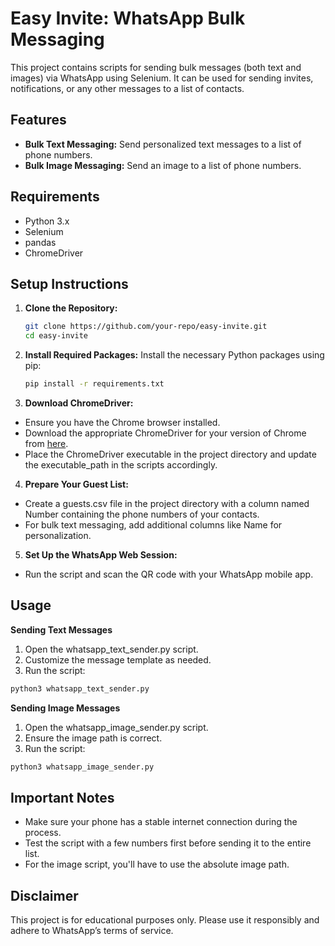 # Easy Invite: WhatsApp Bulk Messaging

This project contains scripts for sending bulk messages (both text and images) via WhatsApp using Selenium. It can be used for sending invites, notifications, or any other messages to a list of contacts.

## Features

- **Bulk Text Messaging:** Send personalized text messages to a list of phone numbers.
- **Bulk Image Messaging:** Send an image to a list of phone numbers.

## Requirements

- Python 3.x
- Selenium
- pandas
- ChromeDriver

## Setup Instructions

1. **Clone the Repository:**
   ```bash
   git clone https://github.com/your-repo/easy-invite.git
   cd easy-invite
   ```
2. **Install Required Packages:**
   Install the necessary Python packages using pip:
   ```bash
   pip install -r requirements.txt
   ```
3. **Download ChromeDriver:**
  - Ensure you have the Chrome browser installed.
  - Download the appropriate ChromeDriver for your version of Chrome from [here](https://sites.google.com/chromium.org/driver/).
  - Place the ChromeDriver executable in the project directory and update the executable_path in the scripts accordingly.
4. **Prepare Your Guest List:**
  - Create a guests.csv file in the project directory with a column named Number containing the phone numbers of your contacts.
  - For bulk text messaging, add additional columns like Name for personalization.
5. **Set Up the WhatsApp Web Session:**
  - Run the script and scan the QR code with your WhatsApp mobile app.

## Usage
**Sending Text Messages**
  1. Open the whatsapp_text_sender.py script.
  2. Customize the message template as needed.
  3. Run the script:
  ```bash
  python3 whatsapp_text_sender.py
  ```

**Sending Image Messages**
  1. Open the whatsapp_image_sender.py script.
  2. Ensure the image path is correct.
  3. Run the script:
  ```bash
  python3 whatsapp_image_sender.py
  ```

## Important Notes
  - Make sure your phone has a stable internet connection during the process.
  - Test the script with a few numbers first before sending it to the entire list.
  - For the image script, you'll have to use the absolute image path.

## Disclaimer
  This project is for educational purposes only. Please use it responsibly and adhere to WhatsApp’s terms of service.
